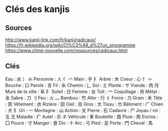 # Clés des kanjis

## Sources

http://www.kanji-link.com/fr/kanji/radicaux/
https://fr.wikipedia.org/wiki/Cl%C3%A9_d%27un_sinogramme
https://www.chine-nouvelle.com/ressources/radicaux.html

## Clés

Eau : 水 氵 氺
Personne : 人 亻 𠆢
Main : 手 扌
Arbre : 木
Coeur : 心 忄 㣺
Bouche : 口
Parole : 言
Fil : 糸
Chemin : 辶
Sol : 土
Plante : サ
Viande : 肉 月
Murs de la ville : 阜 阝
Soleil : 日
Femme : 女
Toit : 宀
Coquillage : 貝
Métal : 金
Sabre : 刀 刂
Feu : 火 灬
Bambou : 竹
Aller : 行 彳
Force : 力
Grain : 禾
Tête : 頁
Vêtement : 衣
Rizière : 田
Oeil : 目
Gros : 大
Tissu : 巾
Bâtiment : 广
Chien : 犬 犭
Un : 一
Montagne : 山
Action : 攵
Pierre : 石
Cadavre : 尸
Joyau / roi : 玉 王
Maladie : 疒
Autel : 示 ネ
Véhicule : 車
Bouteille : 酉
Pluie : 雨
Enclos : 囗
Pouce : 寸
Manger : 食
Dix : 十
Arc : 弓
Pied : 足
Porte : 門
Cheval : 馬
